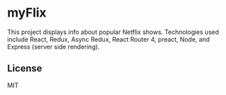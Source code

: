 # myFlix

This project displays info about popular Netflix shows. Technologies used include
React, Redux, Async Redux, React Router 4, preact, Node, and Express (server side rendering).

## License

MIT
